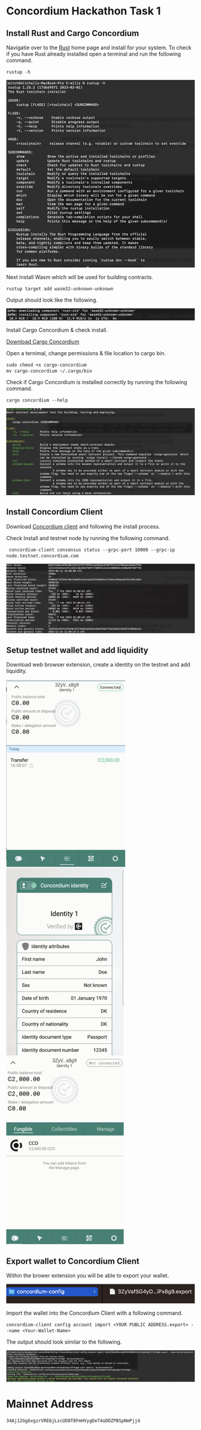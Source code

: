 # Concordium Hackathon Task 1

## Install Rust and Cargo Concordium


Navigatie over to the [Rust](https://rustup.rs/) home page and install for your system. To check if you have Rust already installed open a terminal and run the following command.

    rustup -h

<img height="500" src="./assets/rustHelp.png">


Next install Wasm which will be used for building contracts.

    rustup target add wasm32-unknown-unknown

Output should look like the following.

![](./assets/unknown.png)

Install Cargo Concordium & check install.

[Download Cargo Concordium](https://developer.concordium.software/en/mainnet/net/installation/downloads-testnet.html#cargo-concordium-testnet)

Open a ternimal, change permissions & file location to cargo bin.

    sudo chmod +x cargo-concordium
    mv cargo-concordium ~/.cargo/bin

Check if Cargo Concordium is installed correctly by running the following command.

    cargo concordium --help 

![](./assets/congo-con.png)

## Install Concordium Client 

Download [Concordium client](https://developer.concordium.software/en/mainnet/net/installation/downloads-testnet.html#concordium-node-and-client-download-testnet) and following the install process.

Check Install and testnet node by running the following command.

     concordium-client consensus status --grpc-port 10000 --grpc-ip node.testnet.concordium.com  

![](./assets/client.png)

## Setup testnet wallet and add liquidity

Download web browser extension, create a identity on the testnet and add liquidity.

<div >
<img height="500" src="./assets/web1.png">
<img height="500" src="./assets/web2.png">
<img height="500" src="./assets/web3.png">
</div>

## Export wallet to Concordium Client

Within the brower extension you will be able to export your wallet.

<img src="./assets/walletexport.png">

Import the wallet into the Concordium Client with a following command. 

    concordium-client config account import <YOUR PUBLIC ADDRESS.export> --name <Your-Wallet-Name>

The output should look similar to the following.

<img src="./assets/exportWallet.png">

# Mainnet Address

    34Aj12Gg6xgzrVRE6jLzcUD8T8FmHVygDeT4oDDZPBSpNmPjj4




